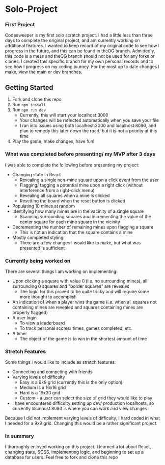 # Solo-Project

### First Project

Codesweeper is my first solo scratch project. I had a little less than three days to complete the original project, and am currently working on additional features. I wanted to keep record of my original code to see how I progress in the future, and this can be found in theOG branch. Admittedly, this code is a mess and theOG branch should not be used for any forks or clones. I created this specific branch for my own personal records and to see how I progress on my coding journey. For the most up to date changes I make, view the main or dev branches. 

## Getting Started
1. Fork and clone this repo
2. Run `npm install`
3. Run `npm run dev`
    * Currently, this will start your localhost:3000
    * Your changes will be reflected automatically when you save your file
    * I ran into issues using both localhost:3000 and localhost:8080, and plan to remedy this later down the road, but it is not a priority at this time
4. Play the game, make changes, have fun!
 

### What was completed before presenting/ my MVP after 3 days

I was able to complete the following before presenting my project:
- Changing state in React
  - Revealing a single non-mine square upon a click event from the user
  - Flagging/ tagging a potential mine upon a right click (without interference from a right-click menu)
  - Revealing all squares when a mine is clicked
  - Resetting the board when the reset button is clicked
- Populating 10 mines at random
- Identifying how many mines are in the vacinity of a single square
  - Scanning surrounding squares and incrementing the value of the center square for each mine square in the vicinity
- Decrementing the number of remaining mines upon flagging a square
  - This is not an indication that the square contains a mine
- Mostly completed styling
  - There are a few changes I would like to make, but what was presented is sufficient
  
### Currently being worked on

There are several things I am working on implementing:
- Upon clicking a square with value 0 (i.e. no surrounding mines), all surrounding 0 squares and "border squares" are revealed
  - The logic for this proved to be quite tricky and will require some more thought to accomplish
- An indication of when a player wins the game (i.e. when all squares not containing mines are revealed and squares containing mines are properly flagged)
- A user login
  - To view a leaderboard
  - To track personal scores/ times, games completed, etc.
- A timer
  - The object of the game is to win in the shortest amount of time

### Stretch Features

Some things I would like to include as stretch features:
- Connecting and competing with friends
- Varying levels of difficulty
  - Easy is a 9x9 grid (currently this is the only option)
  - Medium is a 16x16 grid
  - Hard is a 16x30 grid
  - Custom - a user can select the size of grid they would like to play
- I have encountered difficulty setting up dev/ production localhosts, so currently localhost:8080 is where you can work and view changes

Because I did not implement varying levels of difficulty, I hard coded in what I needed for a 9x9 grid. Changing this would be a rather significant project.

### In summary

I thoroughly enjoyed working on this project. I learned a lot about React, changing state, SCSS, implementing logic, and beginning to set up a database for users. Feel free to fork and clone this repo

